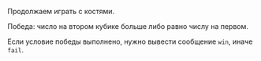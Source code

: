 Продолжаем играть с костями.

Победа: число на втором кубике больше либо равно числу на первом.

Если условие победы выполнено, нужно вывести сообщение `win`, иначе `fail`.
